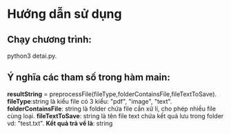 # Hướng dẫn sử dụng
## Chạy chương trình:
python3 detai.py.
## Ý nghĩa các tham số trong hàm main:
**resultString** = preprocessFile(fileType,folderContainsFile,fileTextToSave).
**fileType**:string là kiểu file có 3 kiểu: "pdf", "image", "text".
**folderContainsFile**: string là folder chứa file cần xử lí, cho phép nhiều file cùng loại.
**fileTextToSave**: string là tên file text chứa kết quả lưu trong folder vd: "test.txt".
**Kết quả trả về là**: string
